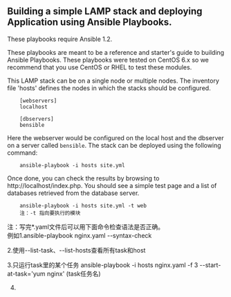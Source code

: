 Building a simple LAMP stack and deploying Application using Ansible Playbooks.
-------------------------------------------

These playbooks require Ansible 1.2.

These playbooks are meant to be a reference and starter's guide to building
Ansible Playbooks. These playbooks were tested on CentOS 6.x so we recommend
that you use CentOS or RHEL to test these modules.

This LAMP stack can be on a single node or multiple nodes. The inventory file
'hosts' defines the nodes in which the stacks should be configured.

        [webservers]
        localhost

        [dbservers]
        bensible

Here the webserver would be configured on the local host and the dbserver on a
server called `bensible`. The stack can be deployed using the following
command:

        ansible-playbook -i hosts site.yml

Once done, you can check the results by browsing to http://localhost/index.php.
You should see a simple test page and a list of databases retrieved from the
database server.

        ansible-playbook -i hosts site.yml -t web
        注：-t 指向要执行的模块


注：写完*.yaml文件后可以用下面命令检查语法是否正确。   
例如1.ansible-playbook nginx.yaml --syntax-check

2.使用--list-task、--list-hosts查看所有task和host

3.只运行task里的某个任务
ansible-playbook -i hosts nginx.yaml -f 3 --start-at-task='yum nginx'   (task任务名)

4.
